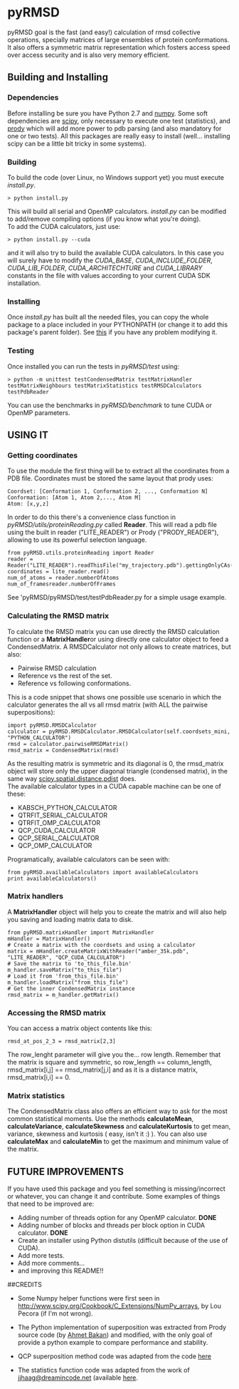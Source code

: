 # pyRMSD
pyRMSD goal is the fast (and easy!) calculation of rmsd collective operations, specially matrices of large ensembles of protein conformations. It also offers a symmetric matrix representation which fosters access speed over access security and is also very memory efficient.

## Building and Installing
### Dependencies

Before installing be sure you have Python 2.7 and [numpy](http://numpy.scipy.org/). Some soft dependencies are [scipy](http://www.scipy.org/), only necessary to execute one test (statistics), and [prody](http://pypi.python.org/pypi/ProDy/) which will add more power to pdb parsing (and also mandatory for one or two tests). All this packages are really easy to install (well... installing scipy can be a little bit tricky in some systems).

### Building
To build the code (over Linux, no Windows support yet) you must execute *install.py*.  
  
    > python install.py
  
This will build all serial and OpenMP calculators. *install.py* can be modified to add/remove compiling options (if you know what you're doing).  
To add the CUDA calculators, just use:  
  
    > python install.py --cuda
  
and it will also try to build the available CUDA calculators. In this case you will surely have to modify the *CUDA_BASE*, *CUDA_INCLUDE_FOLDER*, *CUDA_LIB_FOLDER*, *CUDA_ARCHITECHTURE* and *CUDA_LIBRARY* constants in the file with values according to your current CUDA SDK installation.
### Installing
Once *install.py* has built all the needed files, you can copy the whole package to a place included in your PYTHONPATH (or change it to add this package's parent folder). See [this](http://superuser.com/questions/247620/how-to-globally-modify-the-default-pythonpath-sys-path) if you have any problem modifying it.
### Testing
Once installed you can run the tests in *pyRMSD/test* using:  
  
    > python -m unittest testCondensedMatrix testMatrixHandler testMatrixNeighbours testMatrixStatistics testRMSDCalculators testPdbReader
  
You can use the benchmarks in *pyRMSD/benchmark* to tune CUDA or OpenMP parameters.  
## USING IT
### Getting coordinates
To use the module the first thing will be to extract all the coordinates from a PDB file. Coordinates must be stored the same layout that  prody uses:  

    Coordset: [Conformation 1, Conformation 2, ..., Conformation N]  
    Conformation: [Atom 1, Atom 2,..., Atom M]  
    Atom: [x,y,z]  

In order to do this there's a convenience class function in *pyRMSD/utils/proteinReading.py* called **Reader**. This will read a pdb file using the built in reader ("LITE_READER") or Prody ("PRODY_READER"), allowing to use its powerful selection language.  
  
    from pyRMSD.utils.proteinReading import Reader    
    reader = Reader("LITE_READER").readThisFile("my_trajectory.pdb").gettingOnlyCAs()
    coordinates = lite_reader.read()
    num_of_atoms = reader.numberOfAtoms
    num_of_framesreader.numberOfFrames
    
  
See 'pyRMSD/pyRMSD/test/testPdbReader.py for a simple usage example.
### Calculating the RMSD matrix
To calculate the RMSD matrix you can use directly the RMSD calculation function or a **MatrixHandler**or using directly one calculator object to feed a CondensedMatrix. A RMSDCalculator not only allows to create matrices, but also:  
* Pairwise RMSD calculation
* Reference vs the rest of the set.
* Reference vs following conformations.

This is a code snippet that shows one possible use scenario in which the calculator generates the all vs all rmsd matrix (with ALL the pairwise superpositions):
  
    import pyRMSD.RMSDCalculator
    calculator = pyRMSD.RMSDCalculator.RMSDCalculator(self.coordsets_mini, "PYTHON_CALCULATOR")
    rmsd = calculator.pairwiseRMSDMatrix()
    rmsd_matrix = CondensedMatrix(rmsd)

As the resulting matrix is symmetric and its diagonal is 0, the rmsd_matrix object will store only the upper diagonal triangle (condensed matrix), in the same way [scipy.spatial.distance.pdist](http://docs.scipy.org/doc/scipy/reference/generated/scipy.spatial.distance.pdist.html)
does.  
The available calculator types in a CUDA capable machine can be one of these:  

* KABSCH_PYTHON_CALCULATOR
* QTRFIT_SERIAL_CALCULATOR
* QTRFIT_OMP_CALCULATOR
* QCP_CUDA_CALCULATOR
* QCP_SERIAL_CALCULATOR
* QCP_OMP_CALCULATOR

Programatically, available calculators can be seen with:  
    
    from pyRMSD.availableCalculators import availableCalculators
    print availableCalculators()

### Matrix handlers
A **MatrixHandler** object will help you to create the matrix and will also help you saving and loading matrix data to disk.  

    from pyRMSD.matrixHandler import MatrixHandler  
    mHandler = MatrixHandler()  
    # Create a matrix with the coordsets and using a calculator  
    matrix = mHandler.createMatrixWithReader("amber_35k.pdb", "LITE_READER", "QCP_CUDA_CALCULATOR")  
    # Save the matrix to 'to_this_file.bin'  
    m_handler.saveMatrix("to_this_file")  
    # Load it from 'from_this_file.bin'  
    m_handler.loadMatrix("from_this_file")  
    # Get the inner CondensedMatrix instance
    rmsd_matrix = m_handler.getMatrix()  

### Accessing the RMSD matrix
You can access a matrix object contents like this:  

    rmsd_at_pos_2_3 = rmsd_matrix[2,3]

The row_lenght parameter will give you the... row length. Remember that the matrix is square and symmetric, so row_length == column_length, rmsd_matrix[i,j] == rmsd_matrix[j,i] and as it is a distance matrix, rmsd_matrix[i,i] == 0.

### Matrix statistics
The CondensedMatrix class also offers an efficient way to ask for the most common statistical moments. Use the methods **calculateMean**, **calculateVariance**, **calculateSkewness** and **calculateKurtosis** to get mean, variance, skewness and kurtosis ( easy, isn't it :) ). You can also use **calculateMax** and **calculateMin** to get the maximum and minimum value of the matrix.

## FUTURE IMPROVEMENTS
If you have used this package and you feel something is missing/incorrect or whatever, you can change it and contribute. Some examples of things that need to be improved are:  
* Adding number of threads option for any OpenMP calculator.  **DONE**
* Adding  number of blocks and threads per block option in CUDA calculator.  **DONE**
* Create an installer using Python distutils (difficult because of the use of CUDA).  
* Add more tests.  
* Add more comments...  
* and improving this README!!  

##CREDITS
- Some Numpy helper functions were first seen in  http://www.scipy.org/Cookbook/C_Extensions/NumPy_arrays, by Lou Pecora (if I'm not wrong).

- The Python implementation of superposition was extracted from Prody source code (by [Ahmet Bakan](http://www.csb.pitt.edu/People/abakan/)) and modified, with the only goal of provide a python example to compare performance and stability.

- QCP superposition method code was adapted from the code [here](http://theobald.brandeis.edu/qcp/)

- The statistics function code was adapted from the work of jjhaag@dreamincode.net (available [here](http://www.dreamincode.net/code/snippet1447.htm).

